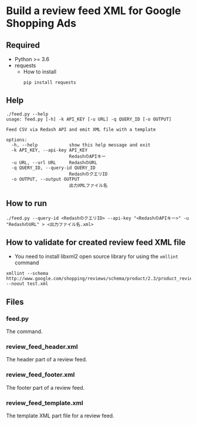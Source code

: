 # Build a review feed XML for Google Shopping Ads
## Required
- Python >= 3.6
- requests
    - How to install
        ```shell
        pip install requests
        ```

## Help
```shell
./feed.py --help
usage: feed.py [-h] -k API_KEY [-u URL] -q QUERY_ID [-o OUTPUT]

Feed CSV via Redash API and emit XML file with a template

options:
  -h, --help            show this help message and exit
  -k API_KEY, --api-key API_KEY
                        RedashのAPIキー
  -u URL, --url URL     RedashのURL
  -q QUERY_ID, --query-id QUERY_ID
                        RedashのクエリID
  -o OUTPUT, --output OUTPUT
                        出力XMLファイル名
```

## How to run
```shell
./feed.py --query-id <RedashのクエリID> --api-key "<RedashのAPIキー>" -u "RedashのURL" > <出力ファイル名.xml>
```

## How to validate for created review feed XML file
- You need to install libxml2 open source library for using the `xmllint` command
```shell
xmllint --schema http://www.google.com/shopping/reviews/schema/product/2.3/product_reviews.xsd --noout test.xml
```

## Files
### feed.py
The command.

### review_feed_header.xml
The header part of a review feed.

### review_feed_footer.xml
The footer part of a review feed.

### review_feed_template.xml
The template XML part file for a review feed.
